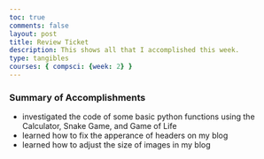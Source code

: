 ```yaml
---
toc: true
comments: false
layout: post
title: Review Ticket
description: This shows all that I accomplished this week.
type: tangibles
courses: { compsci: {week: 2} }
---
```


### Summary of Accomplishments

- investigated the code of some basic python functions using the Calculator, Snake Game, and Game of Life
- learned how to fix the apperance of headers on my blog 
- learned how to adjust the size of images in my blog
